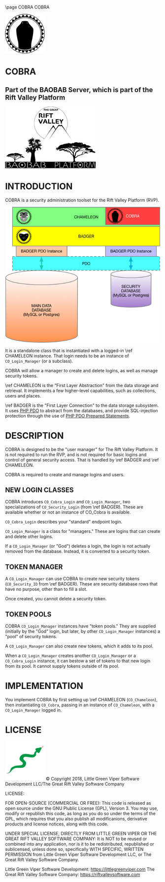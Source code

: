 \page COBRA COBRA

![COBRA](images/COBRA.png)

COBRA
======

Part of the BAOBAB Server, which is part of the Rift Valley Platform
--------------------------------------------------------------------
![BAOBAB Server and The Rift Valley Platform](images/BothLogos.png)

INTRODUCTION
============
COBRA is a security administration toolset for the Rift Valley Platform (RVP).

![COBRA](images/COBRALayers.png)

It is a standalone class that is instantiated with a logged-in \ref CHAMELEON instance. That login needs to be an instance of `CO_Login_Manager` (or a subclass).

COBRA will allow a manager to create and delete logins, as well as manage security tokens.

\ref CHAMELEON is the "First Layer Abstraction" from the data storage and retrieval. It implements a few higher-level capabilities, such as collections, users and places.

\ref BADGER is the "First Layer Connection" to the data storage subsystem. It uses [PHP PDO](http://php.net/manual/en/book.pdo.php) to abstract from the databases, and provide SQL-injection protection through the use of [PHP PDO Prepared Statements](http://php.net/manual/en/pdo.prepared-statements.php).

DESCRIPTION
===========

COBRA is designed to be the "user manager" for The Rift Valley Platform. It is not required to run the RVP, and is not required for basic logins and control of general security access. That is handled by \ref BADGER and \ref CHAMELEON.

COBRA is required to create and manage logins and users.

NEW LOGIN CLASSES
-----------------

COBRA introduces `CO_Cobra_Login` and `CO_Login_Manager`, two specializations of `CO_Security_Login` (from \ref BADGER). These are available whether or not an instance of CO_Cobra is available.

`CO_Cobra_Login` describes your "standard" endpoint login.

`CO_Login_Manager` is a class for "managers." These are logins that can create and delete other logins.

If a `CO_Login_Manager` (or "God") deletes a login, the login is not actually removed from the database. Instead, it is converted to a security token.

TOKEN MANAGER
-------------

A `CO_Login_Manager` can use COBRA to create new security tokens (`CO_Security_ID` from \ref BADGER). These are security database rows that have no purpose, other than to fill a slot.

Once created, you cannot delete a security token.

TOKEN POOLS
-----------

COBRA `CO_Login_Manager` instances have "token pools." They are supplied (initially by the "God" login, but later, by other `CO_Login_Manager` instances) a "pool" of security tokens.

A `CO_Login_Manager` can also create new tokens, which it adds to its pool.

When a `CO_Login_Manager` creates another `CO_Login_Manager` or a `CO_Cobra_Login` instance, it can bestow a set of tokens to that new login from its pool. It cannot supply tokens outside of its pool.

IMPLEMENTATION
==============

You implement COBRA by first setting up \ref CHAMELEON (`CO_Chameleon`), then instantiating `CO_Cobra`, passing in an instance of `CO_Chameleon`, with a `CO_Login_Manager` logged in.

LICENSE
=======

![Little Green Viper Software Development LLC](images/viper.png)
© Copyright 2018, Little Green Viper Software Development LLC/The Great Rift Valley Software Company

LICENSE:

FOR OPEN-SOURCE (COMMERCIAL OR FREE):
This code is released as open source under the GNU Plublic License (GPL), Version 3.
You may use, modify or republish this code, as long as you do so under the terms of the GPL, which requires that you also
publish all modificanions, derivative products and license notices, along with this code.

UNDER SPECIAL LICENSE, DIRECTLY FROM LITTLE GREEN VIPER OR THE GREAT RIFT VALLEY SOFTWARE COMPANY:
It is NOT to be reused or combined into any application, nor is it to be redistributed, republished or sublicensed,
unless done so, specifically WITH SPECIFIC, WRITTEN PERMISSION from Little Green Viper Software Development LLC,
or The Great Rift Valley Software Company.

Little Green Viper Software Development: https://littlegreenviper.com
The Great Rift Valley Software Company: https://riftvalleysoftware.com
